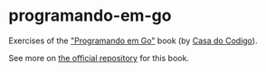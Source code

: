 # programando-em-go
Exercises of the ["Programando em Go"](http://www.casadocodigo.com.br/products/livro-google-go) book (by [Casa do Codigo](http://www.casadocodigo.com.br)).

See more on [the official repository](https://github.com/caiofilipini/casadocodigo-go) for this book.
